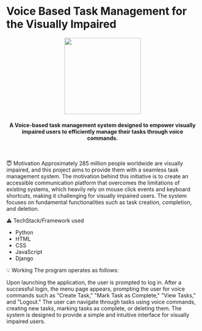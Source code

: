 <h1> Voice Based Task Management for the Visually Impaired </h1>

<div align="center">
  <img src="https://media.istockphoto.com/vectors/voice-email-vector-id1061198900?k=20&m=1061198900&s=612x612&w=0&h=iOwwlHhB-pYpN_89Fw_ZXZn0_NMhmcVFAYeVFg55YoE=" width="200" height="200"/>
  <h4>A Voice-based task management system designed to empower visually impaired users to efficiently manage their tasks through voice commands.</h4>
</div>
<br>

:innocent: Motivation
Approximately 285 million people worldwide are visually impaired, and this project aims to provide them with a seamless task management system. The motivation behind this initiative is to create an accessible communication platform that overcomes the limitations of existing systems, which heavily rely on mouse click events and keyboard shortcuts, making it challenging for visually impaired users. The system focuses on fundamental functionalities such as task creation, completion, and deletion.

:warning: TechStack/Framework used
* Python
*  HTML
* CSS
* JavaScript
* Django

:bulb: Working
The program operates as follows:

Upon launching the application, the user is prompted to log in.
After a successful login, the menu page appears, prompting the user for voice commands such as "Create Task," "Mark Task as Complete," "View Tasks," and "Logout."
The user can navigate through tasks using voice commands, creating new tasks, marking tasks as complete, or deleting them.
The system is designed to provide a simple and intuitive interface for visually impaired users.
